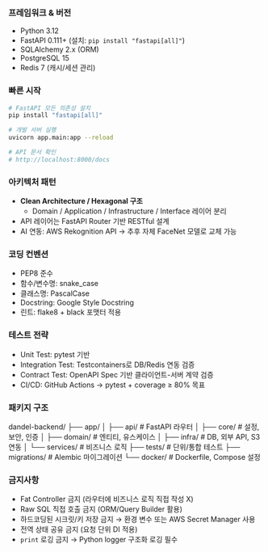 ### 프레임워크 & 버전
- Python 3.12
- FastAPI 0.111+ (설치: `pip install "fastapi[all]"`)
- SQLAlchemy 2.x (ORM)
- PostgreSQL 15
- Redis 7 (캐시/세션 관리)

### 빠른 시작
```bash
# FastAPI 모든 의존성 설치
pip install "fastapi[all]"

# 개발 서버 실행
uvicorn app.main:app --reload

# API 문서 확인
# http://localhost:8000/docs
```

### 아키텍처 패턴
- **Clean Architecture / Hexagonal 구조**
  - Domain / Application / Infrastructure / Interface 레이어 분리
- API 레이어는 FastAPI Router 기반 RESTful 설계
- AI 연동: AWS Rekognition API → 추후 자체 FaceNet 모델로 교체 가능

### 코딩 컨벤션
- PEP8 준수
- 함수/변수명: snake_case
- 클래스명: PascalCase
- Docstring: Google Style Docstring
- 린트: flake8 + black 포맷터 적용

### 테스트 전략
- Unit Test: pytest 기반
- Integration Test: Testcontainers로 DB/Redis 연동 검증
- Contract Test: OpenAPI Spec 기반 클라이언트-서버 계약 검증
- CI/CD: GitHub Actions → pytest + coverage ≥ 80% 목표

### 패키지 구조
dandel-backend/
├── app/
│ ├── api/ # FastAPI 라우터
│ ├── core/ # 설정, 보안, 인증
│ ├── domain/ # 엔티티, 유스케이스
│ ├── infra/ # DB, 외부 API, S3 연동
│ └── services/ # 비즈니스 로직
├── tests/ # 단위/통합 테스트
├── migrations/ # Alembic 마이그레이션
└── docker/ # Dockerfile, Compose 설정

### 금지사항
- Fat Controller 금지 (라우터에 비즈니스 로직 직접 작성 X)
- Raw SQL 직접 호출 금지 (ORM/Query Builder 활용)
- 하드코딩된 시크릿/키 저장 금지 → 환경 변수 또는 AWS Secret Manager 사용
- 전역 상태 공유 금지 (요청 단위 DI 적용)
- `print` 로깅 금지 → Python logger 구조화 로깅 필수